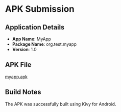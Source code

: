 # APK Submission

## Application Details
- **App Name**: MyApp
- **Package Name**: org.test.myapp
- **Version**: 1.0

## APK File
[myapp.apk](myapp.apk)

## Build Notes
The APK was successfully built using Kivy for Android.
